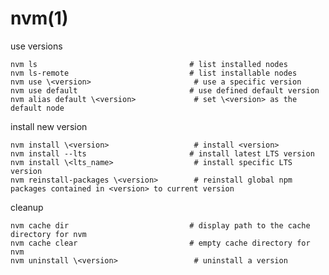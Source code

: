 
# nvm(1)

use versions

    nvm ls                                  # list installed nodes
    nvm ls-remote                           # list installable nodes
    nvm use \<version>                       # use a specific version
    nvm use default                         # use defined default version
    nvm alias default \<version>             # set \<version> as the default node

install new version

    nvm install \<version>                   # install <version>
    nvm install --lts                       # install latest LTS version
    nvm install \<lts_name>                  # install specific LTS version
    nvm reinstall-packages \<version>        # reinstall global npm packages contained in <version> to current version

cleanup

    nvm cache dir                           # display path to the cache directory for nvm
    nvm cache clear                         # empty cache directory for nvm
    nvm uninstall \<version>                 # uninstall a version

